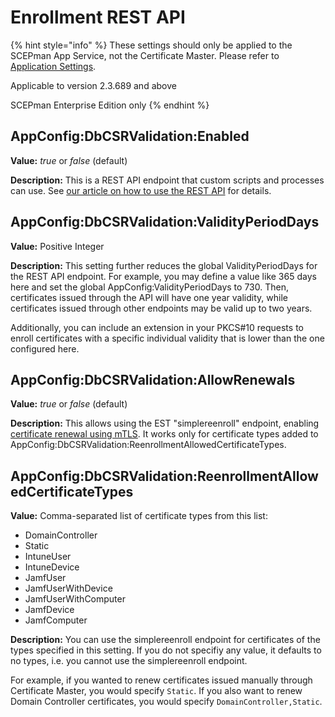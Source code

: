 # Enrollment REST API

{% hint style="info" %}
These settings should only be applied to the SCEPman App Service, not the Certificate Master. Please refer to [Application Settings](../../../advanced-configuration/application-settings/).

Applicable to version 2.3.689 and above

SCEPman Enterprise Edition only
{% endhint %}

## AppConfig:DbCSRValidation:Enabled

**Value:** _true_ or _false_ (default)

**Description:** This is a REST API endpoint that custom scripts and processes can use. See [our article on how to use the REST API](../../../certificate-deployment/api-certificates/) for details.

## AppConfig:DbCSRValidation:ValidityPeriodDays

**Value:** Positive Integer

**Description:** This setting further reduces the global ValidityPeriodDays for the REST API endpoint. For example, you may define a value like 365 days here and set the global AppConfig:ValidityPeriodDays to 730. Then, certificates issued through the API will have one year validity, while certificates issued through other endpoints may be valid up to two years.

Additionally, you can include an extension in your PKCS#10 requests to enroll certificates with a specific individual validity that is lower than the one configured here.

## AppConfig:DbCSRValidation:AllowRenewals

**Value:** _true_ or _false_ (default)

**Description:** This allows using the EST "simplereenroll" endpoint, enabling [certificate renewal using mTLS](https://docs.scepman.com/certificate-deployment/api-certificates/api-enrollment#id-2.-app-service-settings). It works only for certificate types added to AppConfig:DbCSRValidation:ReenrollmentAllowedCertificateTypes.

## AppConfig:DbCSRValidation:ReenrollmentAllowedCertificateTypes

**Value:** Comma-separated list of certificate types from this list:

* DomainController
* Static
* IntuneUser
* IntuneDevice
* JamfUser
* JamfUserWithDevice
* JamfUserWithComputer
* JamfDevice
* JamfComputer

**Description:** You can use the simplereenroll endpoint for certificates of the types specified in this setting. If you do not specifiy any value, it defaults to no types, i.e. you cannot use the simplereenroll endpoint.

For example, if you wanted to renew certificates issued manually through Certificate Master, you would specify `Static`. If you also want to renew Domain Controller certificates, you would specify `DomainController,Static`.
